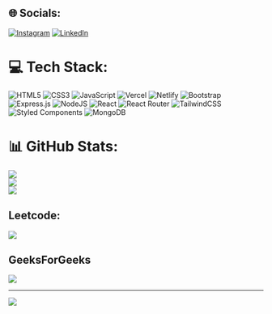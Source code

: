 
## 🌐 Socials:
[![Instagram](https://img.shields.io/badge/Instagram-%23E4405F.svg?logo=Instagram&logoColor=white)](https://instagram.com/sujitbanne_) [![LinkedIn](https://img.shields.io/badge/LinkedIn-%230077B5.svg?logo=linkedin&logoColor=white)](https://linkedin.com/in/sujitbanne/) 

# 💻 Tech Stack:
![HTML5](https://img.shields.io/badge/html5-%23E34F26.svg?style=for-the-badge&logo=html5&logoColor=white) ![CSS3](https://img.shields.io/badge/css3-%231572B6.svg?style=for-the-badge&logo=css3&logoColor=white) ![JavaScript](https://img.shields.io/badge/javascript-%23323330.svg?style=for-the-badge&logo=javascript&logoColor=%23F7DF1E) ![Vercel](https://img.shields.io/badge/vercel-%23000000.svg?style=for-the-badge&logo=vercel&logoColor=white) ![Netlify](https://img.shields.io/badge/netlify-%23000000.svg?style=for-the-badge&logo=netlify&logoColor=#00C7B7) ![Bootstrap](https://img.shields.io/badge/bootstrap-%23563D7C.svg?style=for-the-badge&logo=bootstrap&logoColor=white) ![Express.js](https://img.shields.io/badge/express.js-%23404d59.svg?style=for-the-badge&logo=express&logoColor=%2361DAFB) ![NodeJS](https://img.shields.io/badge/node.js-6DA55F?style=for-the-badge&logo=node.js&logoColor=white) ![React](https://img.shields.io/badge/react-%2320232a.svg?style=for-the-badge&logo=react&logoColor=%2361DAFB) ![React Router](https://img.shields.io/badge/React_Router-CA4245?style=for-the-badge&logo=react-router&logoColor=white) ![TailwindCSS](https://img.shields.io/badge/tailwindcss-%2338B2AC.svg?style=for-the-badge&logo=tailwind-css&logoColor=white) ![Styled Components](https://img.shields.io/badge/styled--components-DB7093?style=for-the-badge&logo=styled-components&logoColor=white) ![MongoDB](https://img.shields.io/badge/MongoDB-%234ea94b.svg?style=for-the-badge&logo=mongodb&logoColor=white)
# 📊 GitHub Stats:
![](https://github-readme-stats.vercel.app/api?username=Sujit-Banne&theme=dark&hide_border=false&include_all_commits=true&count_private=true)<br/>
![](https://github-readme-streak-stats.herokuapp.com/?user=Sujit-Banne&theme=dark&hide_border=false)<br/>
![](https://github-readme-stats.vercel.app/api/top-langs/?username=Sujit-Banne&theme=dark&hide_border=false&include_all_commits=true&count_private=true&layout=compact)

## Leetcode:

![](https://leetcode.card.workers.dev/sujitbanne13?ext=activity)

## GeeksForGeeks

[![](https://geeks-for-geeks-stats-api-napiyo.vercel.app/?userName=sujitbanne13)](https://auth.geeksforgeeks.org/user/sujitbanne13/practice)



---
[![](https://visitcount.itsvg.in/api?id=Sujit-Banne&label=Profile%20Views&color=5&icon=0&pretty=true)](https://visitcount.itsvg.in)

<!-- Proudly created with GPRM ( https://gprm.itsvg.in ) -->
